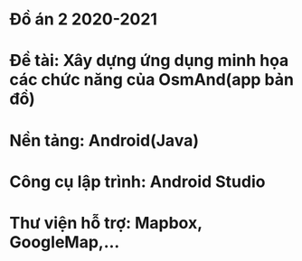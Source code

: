 # Đồ án 2 2020-2021
# Đề tài: Xây dựng ứng dụng minh họa các chức năng của OsmAnd(app bản đồ)
# Nền tảng: Android(Java)
# Công cụ lập trình: Android Studio
# Thư viện hỗ trợ: Mapbox, GoogleMap,...
